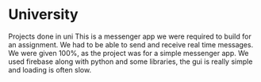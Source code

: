 # University
Projects done in uni
This is a messenger app we were required to build for an assignment.
We had to be able to send and receive real time messages. We were given 100%, as the project was for a simple messenger app.
We used firebase along with python and some libraries, the gui is really simple and loading is often slow.
